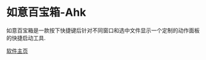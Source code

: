 ﻿# 如意百宝箱-Ahk
如意百宝箱是一款按下快捷键后针对不同窗口和选中文件显示一个定制的动作面板的快捷启动工具.

[软件主页](https://wyagd001.github.io/RuYi-Ahk/)  